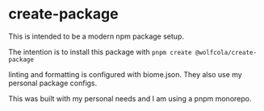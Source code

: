 # create-package

This is intended to be a modern npm package setup.

The intention is to install this package with `pnpm create @wolfcola/create-package`

linting and formatting is configured with biome.json. They also use my personal package configs.


This was built with my personal needs and I am using a pnpm monorepo.
